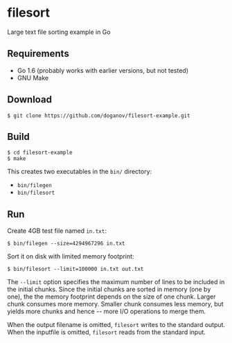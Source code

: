 # filesort
Large text file sorting example in Go

## Requirements

- Go 1.6 (probably works with earlier versions, but not tested)
- GNU Make

## Download

```
$ git clone https://github.com/doganov/filesort-example.git
```

## Build

```
$ cd filesort-example
$ make
```

This creates two executables in the `bin/` directory:

- `bin/filegen`
- `bin/filesort`

## Run

Create 4GB test file named `in.txt`:

```
$ bin/filegen --size=4294967296 in.txt
```

Sort it on disk with limited memory footprint:

```
$ bin/filesort --limit=100000 in.txt out.txt
```

The `--limit` option specifies the maximum number of lines to be included in the
initial chunks. Since the initial chunks are sorted in memory (one by one), the
the memory footprint depends on the size of one chunk.  Larger chunk consumes
more memory. Smaller chunk consumes less memory, but yields more chunks
and hence -- more I/O operations to merge them.

When the output filename is omitted, `filesort` writes to the standard
output. When the inputfile is omitted, `filesort` reads from the standard input.
